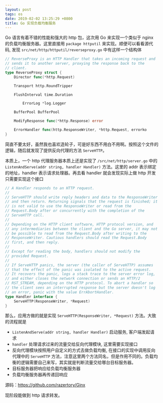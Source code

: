 ```yaml
---
layout: post
tags: os
date: 2019-02-02 13:25:29 +0800
title: Go 实现负载均衡服务
---
```

Go 语言有着不错的性能和强大的 http 包，这次用 Go 来实现一个类似于 nginx 的负载均衡服务器。这里直接用 `package httputil` 来实现。顺便可以看看源代码,  发现 `src/net/http/httputil/reverseproxy.go` 中有这样一个结构体
```go
// ReverseProxy is an HTTP Handler that takes an incoming request and
// sends it to another server, proxying the response back to the
// client.
type ReverseProxy struct {
	Director func(*http.Request)

	Transport http.RoundTripper

	FlushInterval time.Duration

        ErrorLog *log.Logger

	BufferPool BufferPool

	ModifyResponse func(*http.Response) error

	ErrorHandler func(http.ResponseWriter, *http.Request, errorko
}
```
简直不要太好，虽然我也喜欢造轮子，可是好东西不用白不用啊。按照这个文件的逻辑，随后就发现了提供反向代理的方法 `ServeHTTP`。

本质上，一个 http 代理服务器本质上还是实现了 `/src/net/http/server.go` 中的 `ListenAndServe(addr string, handler Handler)` 方法。这里的 addr 表示绑定的地址，handler 表示请求处理器。再去看 handler 就会发现实际上做 http 开发只需要实现这个接口


```go
// A Handler responds to an HTTP request.
//
// ServeHTTP should write reply headers and data to the ResponseWriter
// and then return. Returning signals that the request is finished; it
// is not valid to use the ResponseWriter or read from the
// Request.Body after or concurrently with the completion of the
// ServeHTTP call.
//
// Depending on the HTTP client software, HTTP protocol version, and
// any intermediaries between the client and the Go server, it may not
// be possible to read from the Request.Body after writing to the
// ResponseWriter. Cautious handlers should read the Request.Body
// first, and then reply.
//
// Except for reading the body, handlers should not modify the
// provided Request.
//
// If ServeHTTP panics, the server (the caller of ServeHTTP) assumes
// that the effect of the panic was isolated to the active request.
// It recovers the panic, logs a stack trace to the server error log,
// and either closes the network connection or sends an HTTP/2
// RST_STREAM, depending on the HTTP protocol. To abort a handler so
// the client sees an interrupted response but the server doesn't log
// an error, panic with the value ErrAbortHandler.
type Handler interface {
	ServeHTTP(ResponseWriter, *Request)
}
```
那么，应用方做的就是实现 `ServeHTTP(ResponseWriter, *Request)` 方法。大致的流程就是

* `ListenAndServe(addr string, handler Handler)` 启动服务, 客户端发起请求
* `handler` 处理请求过来的流量交给反向代理模块, 这里需要实现接口
* 反向代理模块按照用户自定义的方式去做负载均衡, 在接口的实现中调用反向代理中的 `ServeHTTP` 方法，注意这里两个方法同名，但是作用不同的。负载均衡的逻辑需要自己来写，其实就是判断流量交给哪台目标服务器。
* 目标服务器把响应给负载均衡服务器
* 负载均衡服务器再传递回响应

源码：https://github.com/razertory/Ginx

现阶段能做到 http 请求转发。
